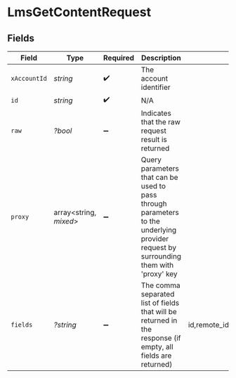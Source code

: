 # LmsGetContentRequest


## Fields

| Field                                                                                                                                                                                                                                        | Type                                                                                                                                                                                                                                         | Required                                                                                                                                                                                                                                     | Description                                                                                                                                                                                                                                  | Example                                                                                                                                                                                                                                      |
| -------------------------------------------------------------------------------------------------------------------------------------------------------------------------------------------------------------------------------------------- | -------------------------------------------------------------------------------------------------------------------------------------------------------------------------------------------------------------------------------------------- | -------------------------------------------------------------------------------------------------------------------------------------------------------------------------------------------------------------------------------------------- | -------------------------------------------------------------------------------------------------------------------------------------------------------------------------------------------------------------------------------------------- | -------------------------------------------------------------------------------------------------------------------------------------------------------------------------------------------------------------------------------------------- |
| `xAccountId`                                                                                                                                                                                                                                 | *string*                                                                                                                                                                                                                                     | :heavy_check_mark:                                                                                                                                                                                                                           | The account identifier                                                                                                                                                                                                                       |                                                                                                                                                                                                                                              |
| `id`                                                                                                                                                                                                                                         | *string*                                                                                                                                                                                                                                     | :heavy_check_mark:                                                                                                                                                                                                                           | N/A                                                                                                                                                                                                                                          |                                                                                                                                                                                                                                              |
| `raw`                                                                                                                                                                                                                                        | *?bool*                                                                                                                                                                                                                                      | :heavy_minus_sign:                                                                                                                                                                                                                           | Indicates that the raw request result is returned                                                                                                                                                                                            |                                                                                                                                                                                                                                              |
| `proxy`                                                                                                                                                                                                                                      | array<string, *mixed*>                                                                                                                                                                                                                       | :heavy_minus_sign:                                                                                                                                                                                                                           | Query parameters that can be used to pass through parameters to the underlying provider request by surrounding them with 'proxy' key                                                                                                         |                                                                                                                                                                                                                                              |
| `fields`                                                                                                                                                                                                                                     | *?string*                                                                                                                                                                                                                                    | :heavy_minus_sign:                                                                                                                                                                                                                           | The comma separated list of fields that will be returned in the response (if empty, all fields are returned)                                                                                                                                 | id,remote_id,external_reference,course_ids,remote_course_ids,title,description,additional_data,languages,content_url,mobile_launch_content_url,content_type,cover_url,active,duration,order,categories,skills,updated_at,created_at,provider |